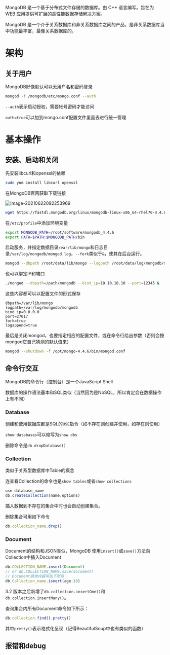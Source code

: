 MongoDB 是一个基于分布式文件存储的数据库。由 C++ 语言编写。旨在为 WEB 应用提供可扩展的高性能数据存储解决方案。

MongoDB 是一个介于关系数据库和非关系数据库之间的产品，是非关系数据库当中功能最丰富，最像关系数据库的。



# 架构

## 关于用户

MongoDB好像默认可以无用户名和密码登录

```bash
mongod -f /mongodb/etc/mongo.conf --auth
```

`--auth`表示启动授权，需要帐号密码才能访问

`auth=true`可以加到mongo.conf配置文件里面去进行统一管理

# 基本操作

## 安装、启动和关闭

先安装libcurl和openssl的依赖

```bash
sudo yum install libcurl openssl
```

在MongoDB官网获取下载链接

![image-20210622092253969](C:\Users\Five\Desktop\note\img\image-20210622092253969.png)

```bash
wget https://fastdl.mongodb.org/linux/mongodb-linux-x86_64-rhel70-4.4.6.tgz
```

在`/etc/profile`中添加环境变量

```bash
export MONGODB_PATH=/root/software/mongodb_4.4.6
export PATH=$PATH:$MONGODB_PATH/bin
```



启动服务，并指定数据目录`/var/lib/mongo`和日志目录`/var/log/mongodb/mongod.log`，`--fork`类似于`&`，使其在后台运行。

```bash
mongod --dbpath /root/data/lib/mongo --logpath /root/data/log/mongodb/mongod.log --fork=true
```

也可以绑定IP和端口

```bash
./mongod --dbpath=/path/mongodb --bind_ip=10.10.10.10 --port=12345 & 
```

这些内容都可以以配置文件的形式保存

```
dbpath=/var/lib/mongo
logpath=/var/log/mongodb/mongodb
bind_ip=0.0.0.0
port=27017
fork=true
logappend=true
```

最后是关闭mongod，也要指定相应的配置文件，或在命令行给出参数（否则会按mongod它自己猜测的默认值来）

```bash
mongod --shutdown -f /opt/mongo-4.4.6/bin/mongod.conf
```





## 命令行交互

MongoDB的命令行（控制台）是一个JavaScript Shell

数据库的操作语法基本和SQL类似（当然因为是NoSQL，所以肯定会在数据操作上有不同）



### Database

创建和使用数据库都是SQL的`USE`指令（如不存在则创建并使用，如存在则使用）

`show databases`可以缩写为`show dbs`

删除命令是`db.dropDatabase()`



### Collection

类似于关系型数据库中Table的概念

连查看Collection的命令也是`show tables`或者`show collections`

```javascript
use database_name
db.createCollection(name,options)
```

插入数据到不存在的集合中时也会自动创建集合。

删除集合可用如下命令

```js
db.collection_name.drop()
```



### Document

Document的结构和JSON类似，MongoDB 使用`insert()`或`save()`方法向Collection中插入Document

```js
db.COLLECTION_NAME.insert(Document)
// or db.COLLECTION_NAME.save(document)
// Document具体内容可如下所示
db.Collection_name.isnert(age:18)
```

3.2 版本之后新增了`db.collection.insertOne()`和`db.collection.insertMany()`。

查询集合内所有Document命令如下所示：

```js
db.collection.find().pretty()
```

其中`pretty()`表示格式化呈现（记得BeautifulSoup中也有类似的函数）





## 报错和debug



